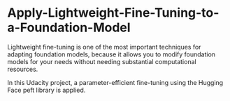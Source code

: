 # Apply-Lightweight-Fine-Tuning-to-a-Foundation-Model

Lightweight fine-tuning is one of the most important techniques for adapting foundation models, because it allows you to modify foundation models for your needs without needing substantial computational resources.

In this Udacity project, a parameter-efficient fine-tuning using the Hugging Face peft library is applied.